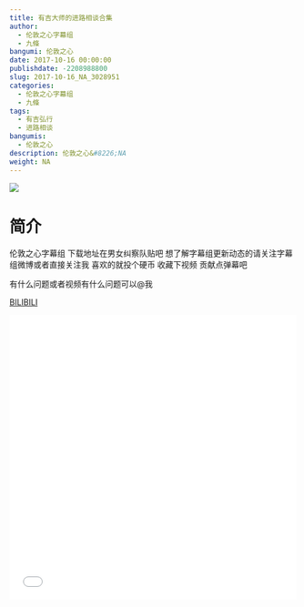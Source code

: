```yaml
---
title: 有吉大师的进路相谈合集
author: 
  - 伦敦之心字幕组
  - 九條
bangumi: 伦敦之心
date: 2017-10-16 00:00:00
publishdate: -2208988800
slug: 2017-10-16_NA_3028951
categories: 
  - 伦敦之心字幕组
  - 九條
tags: 
  - 有吉弘行
  - 进路相谈
bangumis: 
  - 伦敦之心
description: 伦敦之心&#8226;NA
weight: NA
---
```


![](https://i.imgur.com/S7Ajl3L.jpg)

# 简介  
伦敦之心字幕组 下载地址在男女纠察队贴吧 想了解字幕组更新动态的请关注字幕组微博或者直接关注我 喜欢的就投个硬币 收藏下视频 贡献点弹幕吧


有什么问题或者视频有什么问题可以@我

  [BILIBILI](https://www.bilibili.com/video/av3028951/)


  <iframe src="//www.bilibili.com/html/html5player.html?cid=4752265&aid=3028951" width="100%" height="500" frameborder="0" allowfullscreen="allowfullscreen"></iframe>
